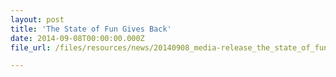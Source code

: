 ```yaml
---
layout: post
title: 'The State of Fun Gives Back'
date: 2014-09-08T00:00:00.000Z
file_url: /files/resources/news/20140908_media-release_the_state_of_fun_gives_back.pdf

---
```


